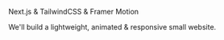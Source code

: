 Next.js & TailwindCSS & Framer Motion

We'll build a lightweight, animated & responsive small website.

